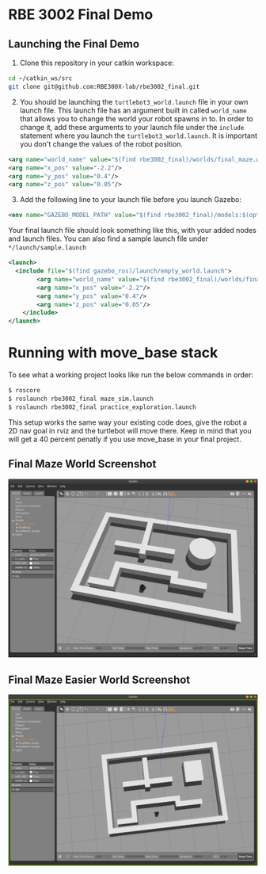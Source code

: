 # RBE 3002 Final Demo

## Launching the Final Demo
1. Clone this repository in your catkin workspace:

``` bash
cd ~/catkin_ws/src
git clone git@github.com:RBE300X-lab/rbe3002_final.git
```

2. You should be launching the `turtlebot3_world.launch` file in your own launch file. This launch file has an argument built in called `world_name` that allows you to change the world your robot spawns in to. In order to change it, add these arguments to your launch file under the `include` statement where you launch the `turtlebot3_world.launch`. It is important you don't change the values of the robot position.
```xml
<arg name="world_name" value="$(find rbe3002_final)/worlds/final_maze.world"/>
<arg name="x_pos" value="-2.2"/>
<arg name="y_pos" value="0.4"/>
<arg name="z_pos" value="0.05"/>
```
3. Add the following line to your launch file before you launch Gazebo:
``` xml
<env name="GAZEBO_MODEL_PATH" value="$(find rbe3002_final)/models:$(optenv GAZEBO_MODEL_PATH"/>
```

Your final launch file should look something like this, with your added nodes and launch files. You can also find a sample launch file under `*/launch/sample.launch`
``` xml
<launch>
  <include file="$(find gazebo_ros)/launch/empty_world.launch">
        <arg name="world_name" value="$(find rbe3002_final)/worlds/final_maze.world"/>
        <arg name="x_pos" value="-2.2"/>
        <arg name="y_pos" value="0.4"/>
        <arg name="z_pos" value="0.05"/>
    </include>
</launch>
```

# Running with move_base stack
To see what a working project looks like run the below commands in order:
```bash
$ roscore
$ roslaunch rbe3002_final maze_sim.launch
$ roslaunch rbe3002_final practice_exploration.launch
```
This setup works the same way your existing code does, give the robot a 2D nav goal in rviz and the turtlebot will move there. Keep in mind that you will get a 40 percent penatly if you use move_base in your final project.

## Final Maze World Screenshot
<img src="models/FinalMaze/Final_Maze.png" alt="Final Maze" width="800"/>

## Final Maze Easier World Screenshot
<img src="models/FinalMaze_Easier/Final_Maze_Easier.png" alt="Final Maze Easier" width="800"/>
